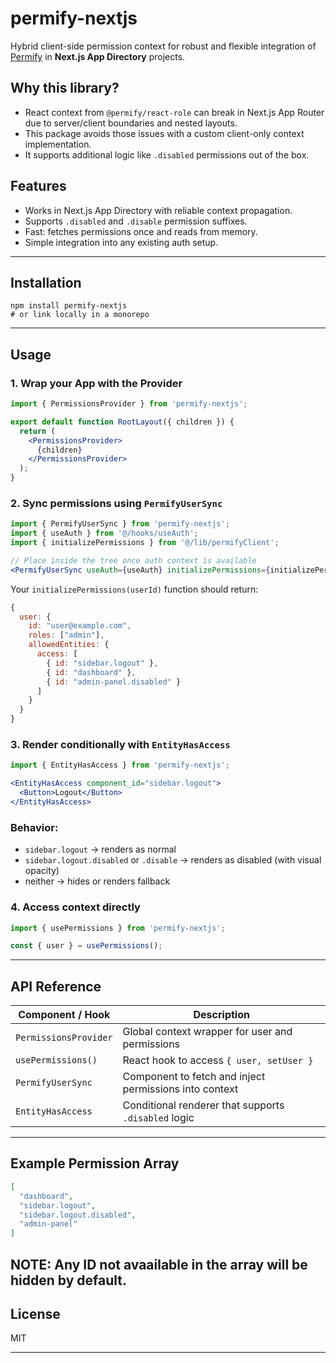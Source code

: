 # permify-nextjs

Hybrid client-side permission context for robust and flexible integration of [Permify](https://github.com/Permify/permify) in **Next.js App Directory** projects.

## Why this library?

* React context from `@permify/react-role` can break in Next.js App Router due to server/client boundaries and nested layouts.
* This package avoids those issues with a custom client-only context implementation.
* It supports additional logic like `.disabled` permissions out of the box.

## Features

* Works in Next.js App Directory with reliable context propagation.
* Supports `.disabled` and `.disable` permission suffixes.
* Fast: fetches permissions once and reads from memory.
* Simple integration into any existing auth setup.

---

## Installation

```
npm install permify-nextjs
# or link locally in a monorepo
```

---

## Usage

### 1. Wrap your App with the Provider

```jsx
import { PermissionsProvider } from 'permify-nextjs';

export default function RootLayout({ children }) {
  return (
    <PermissionsProvider>
      {children}
    </PermissionsProvider>
  );
}
```

### 2. Sync permissions using `PermifyUserSync`

```jsx
import { PermifyUserSync } from 'permify-nextjs';
import { useAuth } from '@/hooks/useAuth';
import { initializePermissions } from '@/lib/permifyClient';

// Place inside the tree once auth context is available
<PermifyUserSync useAuth={useAuth} initializePermissions={initializePermissions} />
```

Your `initializePermissions(userId)` function should return:

```js
{
  user: {
    id: "user@example.com",
    roles: ["admin"],
    allowedEntities: {
      access: [
        { id: "sidebar.logout" },
        { id: "dashboard" },
        { id: "admin-panel.disabled" }
      ]
    }
  }
}
```

### 3. Render conditionally with `EntityHasAccess`

```jsx
import { EntityHasAccess } from 'permify-nextjs';

<EntityHasAccess component_id="sidebar.logout">
  <Button>Logout</Button>
</EntityHasAccess>
```

### Behavior:

* `sidebar.logout` → renders as normal
* `sidebar.logout.disabled` or `.disable` → renders as disabled (with visual opacity)
* neither → hides or renders fallback

### 4. Access context directly

```jsx
import { usePermissions } from 'permify-nextjs';

const { user } = usePermissions();
```

---

## API Reference

| Component / Hook      | Description                                            |
| --------------------- | ------------------------------------------------------ |
| `PermissionsProvider` | Global context wrapper for user and permissions        |
| `usePermissions()`    | React hook to access `{ user, setUser }`               |
| `PermifyUserSync`     | Component to fetch and inject permissions into context |
| `EntityHasAccess`     | Conditional renderer that supports `.disabled` logic   |

---

## Example Permission Array

```json
[
  "dashboard",
  "sidebar.logout",
  "sidebar.logout.disabled",
  "admin-panel"
]
```
NOTE: Any ID not avaailable in the array will be hidden by default.
---

## License

MIT

---
